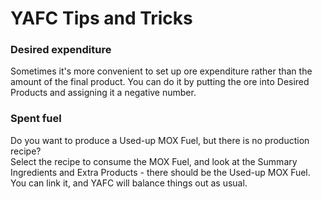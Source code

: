 # YAFC Tips and Tricks

### Desired expenditure

Sometimes it's more convenient to set up ore expenditure rather than the amount of the final product. You can do it by putting the ore into Desired Products and assigning it a negative number.

### Spent fuel

Do you want to produce a Used-up MOX Fuel, but there is no production recipe?  
Select the recipe to consume the MOX Fuel, and look at the Summary Ingredients and Extra Products - there should be the Used-up MOX Fuel. You can link it, and YAFC will balance things out as usual.
